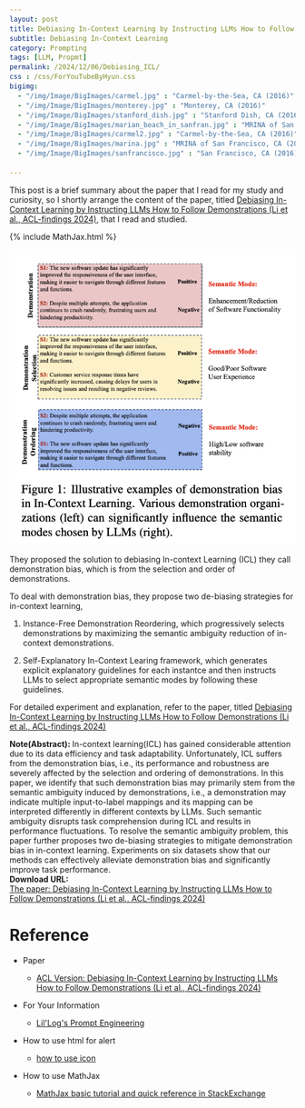 ```yaml
---
layout: post
title: Debiasing In-Context Learning by Instructing LLMs How to Follow Demonstrations
subtitle: Debiasing In-Context Learning
category: Prompting
tags: [LLM, Propmt]
permalink: /2024/12/06/Debiasing_ICL/
css : /css/ForYouTubeByHyun.css
bigimg: 
  - "/img/Image/BigImages/carmel.jpg" : "Carmel-by-the-Sea, CA (2016)"
  - "/img/Image/BigImages/monterey.jpg" : "Monterey, CA (2016)"
  - "/img/Image/BigImages/stanford_dish.jpg" : "Stanford Dish, CA (2016)"
  - "/img/Image/BigImages/marian_beach_in_sanfran.jpg" : "MRINA of San Francisco, CA (2016)"
  - "/img/Image/BigImages/carmel2.jpg" : "Carmel-by-the-Sea, CA (2016)"
  - "/img/Image/BigImages/marina.jpg" : "MRINA of San Francisco, CA (2016)"
  - "/img/Image/BigImages/sanfrancisco.jpg" : "San Francisco, CA (2016)"
  
---
```


This post is a brief summary about the paper that I read for my study and curiosity, so I shortly arrange the content of the paper, titled [Debiasing In-Context Learning by Instructing LLMs How to Follow Demonstrations (Li et al., ACL-findings 2024)](https://aclanthology.org/2024.findings-acl.430/), that I read and studied. 

{% include MathJax.html %}

![Li et al. ACL-findings 2024](/img/Image/NaturalLanguageProcessing/Papers/Pompt/2024-12-06-Debiasing_ICL/debaising_ICL_01.png)

They proposed the solution to debiasing In-context Learning (ICL) they call demonstration bias, which is from the selection and order of demonstrations. 

To deal with demonstration bias, they propose two de-biasing strategies for in-context learning, 

1) Instance-Free Demonstration Reordering, which progressively selects demonstrations by maximizing the semantic ambiguity reduction of in-context demonstrations. 

2) Self-Explanatory In-Context Learing framework, which generates explicit explanatory guidelines for each instantce and then instructs LLMs to select appropriate semantic modes by following these guidelines.


For detailed experiment and explanation, refer to the paper, titled [Debiasing In-Context Learning by Instructing LLMs How to Follow Demonstrations (Li et al., ACL-findings 2024)](https://aclanthology.org/2024.findings-acl.430/)

<div class="alert alert-info" role="alert"><i class="fa fa-info-circle"></i> <b>Note(Abstract): </b>
In-context learning(ICL) has gained considerable attention due to its data efficiency and task adaptability. Unfortunately, ICL suffers from the demonstration bias, i.e., its performance and robustness are severely affected by the selection and ordering of demonstrations. In this paper, we identify that such demonstration bias may primarily stem from the semantic ambiguity induced by demonstrations, i.e., a demonstration may indicate multiple input-to-label mappings and its mapping can be interpreted differently in different contexts by LLMs. Such semantic ambiguity disrupts task comprehension during ICL and results in performance fluctuations. To resolve the semantic ambiguity problem, this paper further proposes two de-biasing strategies to mitigate demonstration bias in in-context learning. Experiments on six datasets show that our methods can effectively alleviate demonstration bias and significantly improve task performance.
</div>

<div class="alert alert-success" role="alert"><i class="fa fa-paperclip fa-lg"></i> <b>Download URL: </b><br>
  <a href="https://aclanthology.org/2024.findings-acl.430/">The paper: Debiasing In-Context Learning by Instructing LLMs How to Follow Demonstrations (Li et al., ACL-findings 2024)</a></div>


# Reference 

- Paper 
  - [ACL Version: Debiasing In-Context Learning by Instructing LLMs How to Follow Demonstrations (Li et al., ACL-findings 2024)](https://aclanthology.org/2024.findings-acl.430/)
   
- For Your Information
  - [Lil'Log's Prompt Engineering](https://lilianweng.github.io/posts/2023-03-15-prompt-engineering/)

- How to use html for alert
  - [how to use icon](http://idratherbewriting.com/documentation-theme-jekyll/mydoc_icons.html)
 
- How to use MathJax 
  - [MathJax basic tutorial and quick reference in StackExchange](https://math.meta.stackexchange.com/questions/5020/mathjax-basic-tutorial-and-quick-reference)

